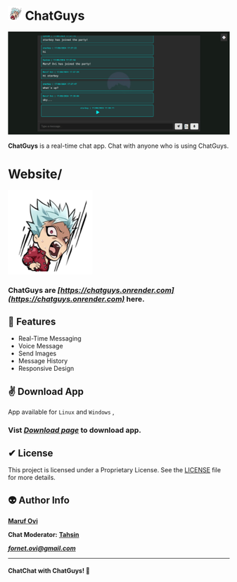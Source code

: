 # <img src="./assets/favicon-32x32.png"> ChatGuys

![chatguys preview](./assets/preview.png)

**ChatGuys** is a real-time chat app. Chat with anyone who is using ChatGuys.


# Website/
<img src="./assets/android-chrome-192x192.png">


### ChatGuys are ***[https://chatguys.onrender.com](https://chatguys.onrender.com)***  here.


## 🌸 Features

- Real-Time Messaging
- Voice Message 
- Send Images
- Message History
- Responsive Design


## ✌ Download App

App available for `Linux` and `Windows` ,

### Vist ***[Download page](https://github.com/iamovi/Chat_Guys/releases/latest)***  to download app.


## ✔ License

This project is licensed under a Proprietary License. See the [LICENSE](./LICENSE) file for more details.


## 👽 Author Info

**[Maruf Ovi](https://oviportfo.netlify.app/)**

**Chat Moderator:** **[Tahsin](https://tahsinportfo.netlify.app/)**

***fornet.ovi@gmail.com***

---


#### ChatChat with **ChatGuys**! 💬
